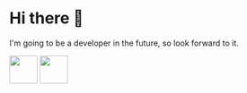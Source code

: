 # **Hi there 👋**
I'm going to be a developer in the future, so look forward to it.


<img src="https://cdn.jsdelivr.net/gh/devicons/devicon@latest/icons/linux/linux-original.svg" width="50" />
<img src="https://cdn.jsdelivr.net/gh/devicons/devicon@latest/icons/python/python-original-wordmark.svg" width="50" />

<!--
**Lukascruise/Lukascruise** is a ✨ _special_ ✨ repository because its `README.md` (this file) appears on your GitHub profile.

Here are some ideas to get you started:

- 🔭 I’m currently working on ...
- 🌱 I’m currently learning ...
- 👯 I’m looking to collaborate on ...
- 🤔 I’m looking for help with ...
- 💬 Ask me about ...
- 📫 How to reach me: ...
- 😄 Pronouns: ...
- ⚡ Fun fact: ...
-->

